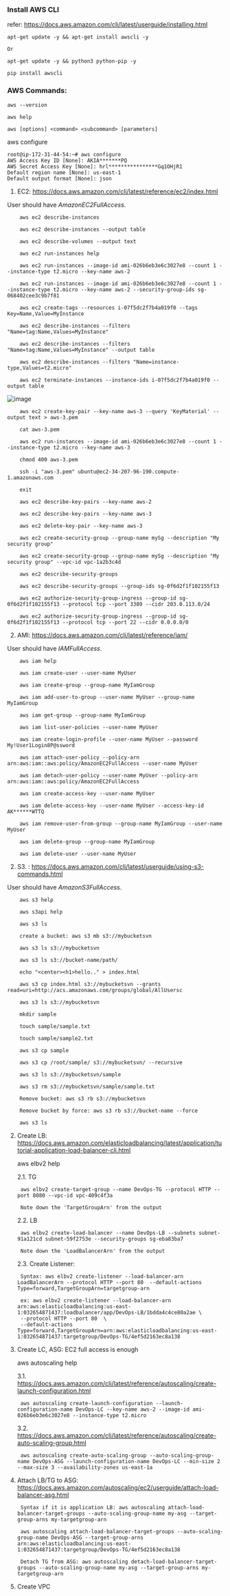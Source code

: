 ### Install AWS CLI

refer: https://docs.aws.amazon.com/cli/latest/userguide/installing.html

    apt-get update -y && apt-get install awscli -y

    Or

    apt-get update -y && python3 python-pip -y

    pip install awscli

### AWS Commands:

    aws --version

    aws help

    aws [options] <command> <subcommand> [parameters]
  
aws configure

    root@ip-172-31-44-54:~# aws configure
    AWS Access Key ID [None]: AKIA*******PQ
    AWS Secret Access Key [None]: hrl****************Gq1OHjR1
    Default region name [None]: us-east-1
    Default output format [None]: json

1. EC2: https://docs.aws.amazon.com/cli/latest/reference/ec2/index.html

User should have *AmazonEC2FullAccess*.

        aws ec2 describe-instances

        aws ec2 describe-instances --output table

        aws ec2 describe-volumes --output text
        
        aws ec2 run-instances help
        
        aws ec2 run-instances --image-id ami-026b6eb3e6c3027e8 --count 1 --instance-type t2.micro --key-name aws-2
        
        aws ec2 run-instances --image-id ami-026b6eb3e6c3027e8 --count 1 --instance-type t2.micro --key-name aws-2 --security-group-ids sg-068402cee3c9b7f81
        
        aws ec2 create-tags --resources i-07f5dc2f7b4a019f0 --tags Key=Name,Value=MyInstance
              
        aws ec2 describe-instances --filters "Name=tag:Name,Values=MyInstance"
        
        aws ec2 describe-instances --filters "Name=tag:Name,Values=MyInstance" --output table
        
        aws ec2 describe-instances --filters "Name=instance-type,Values=t2.micro"
        
        aws ec2 terminate-instances --instance-ids i-07f5dc2f7b4a019f0 --output table

![image](https://user-images.githubusercontent.com/24622526/49352204-d618fd00-f6dc-11e8-9eab-3756290d7dbc.png)


        aws ec2 create-key-pair --key-name aws-3 --query 'KeyMaterial' --output text > aws-3.pem
        
        cat aws-3.pem
        
        aws ec2 run-instances --image-id ami-026b6eb3e6c3027e8 --count 1 --instance-type t2.micro --key-name aws-3
        
        chmod 400 aws-3.pem
        
        ssh -i "aws-3.pem" ubuntu@ec2-34-207-96-190.compute-1.amazonaws.com
        
        exit
        
        aws ec2 describe-key-pairs --key-name aws-2
        
        aws ec2 describe-key-pairs --key-name aws-3
        
        aws ec2 delete-key-pair --key-name aws-3
        
        aws ec2 create-security-group --group-name mySg --description "My security group"
        
        aws ec2 create-security-group --group-name mySg --description "My security group" --vpc-id vpc-1a2b3c4d
        
        aws ec2 describe-security-groups
        
        aws ec2 describe-security-groups --group-ids sg-0f6d2f1f102155f13
        
        aws ec2 authorize-security-group-ingress --group-id sg-0f6d2f1f102155f13 --protocol tcp --port 3389 --cidr 203.0.113.0/24
        
        aws ec2 authorize-security-group-ingress --group-id sg-0f6d2f1f102155f13 --protocol tcp --port 22 --cidr 0.0.0.0/0
        
2. AMI: https://docs.aws.amazon.com/cli/latest/reference/iam/

User should have *IAMFullAccess*.

        aws iam help
  
        aws iam create-user --user-name MyUser
        
        aws iam create-group --group-name MyIamGroup
        
        aws iam add-user-to-group --user-name MyUser --group-name MyIamGroup
        
        aws iam get-group --group-name MyIamGroup
        
        aws iam list-user-policies --user-name MyUser
        
        aws iam create-login-profile --user-name MyUser --password My!User1Login8P@ssword
        
        aws iam attach-user-policy --policy-arn arn:aws:iam::aws:policy/AmazonEC2FullAccess --user-name MyUser
        
        aws iam detach-user-policy --user-name MyUser --policy-arn arn:aws:iam::aws:policy/AmazonEC2FullAccess
        
        aws iam create-access-key --user-name MyUser
        
        aws iam delete-access-key --user-name MyUser --access-key-id AK******WTTQ
        
        aws iam remove-user-from-group --group-name MyIamGroup --user-name MyUser
        
        aws iam delete-group --group-name MyIamGroup
        
        aws iam delete-user --user-name MyUser
        
2. S3. : https://docs.aws.amazon.com/cli/latest/userguide/using-s3-commands.html

  User should have *AmazonS3FullAccess*.

        aws s3 help
        
        aws s3api help
        
        aws s3 ls
        
        create a bucket: aws s3 mb s3://mybucketsvn
        
        aws s3 ls s3://mybucketsvn
        
        aws s3 ls s3://bucket-name/path/
        
        echo "<center><h1>hello.." > index.html
        
        aws s3 cp index.html s3://mybucketsvn --grants read=uri=http://acs.amazonaws.com/groups/global/AllUsersc
  
        aws s3 ls s3://mybucketsvn
        
        mkdir sample
        
        touch sample/sample.txt
        
        touch sample/sample2.txt
        
        aws s3 cp sample
        
        aws s3 cp /root/sample/ s3://mybucketsvn/ --recursive
        
        aws s3 ls s3://mybucketsvn/sample
        
        aws s3 rm s3://mybucketsvn/sample/sample.txt
        
        Remove bucket: aws s3 rb s3://mybucketsvn
        
        Remove bucket by force: aws s3 rb s3://bucket-name --force
        
        aws s3 ls
        
2. Create LB: https://docs.aws.amazon.com/elasticloadbalancing/latest/application/tutorial-application-load-balancer-cli.html

    aws elbv2 help
    
    2.1. TG
    
        aws elbv2 create-target-group --name DevOps-TG --protocol HTTP --port 8080 --vpc-id vpc-409c4f3a
        
        Note down the 'TargetGroupArn' from the output        
    
    2.2. LB
    
        aws elbv2 create-load-balancer --name DevOps-LB --subnets subnet-91a121cd subnet-59f2753e --security-groups sg-eba83ba7

        Note down the 'LoadBalancerArn' from the output
        
    2.3. Create Listener:
    
        Syntax: aws elbv2 create-listener --load-balancer-arn LoadBalancerArn --protocol HTTP --port 80  --default-actions Type=forward,TargetGroupArn=targetgroup-arn
    
        ex: aws elbv2 create-listener --load-balancer-arn arn:aws:elasticloadbalancing:us-east-1:032654871437:loadbalancer/app/DevOps-LB/1bdda4c4ce80a2ae \
        --protocol HTTP --port 80  \
        --default-actions Type=forward,TargetGroupArn=arn:aws:elasticloadbalancing:us-east-1:032654871437:targetgroup/DevOps-TG/4ef5d2163ec8a138

3. Create LC, ASG: EC2 full access is enough

    aws autoscaling help

    3.1. https://docs.aws.amazon.com/cli/latest/reference/autoscaling/create-launch-configuration.html
    
        aws autoscaling create-launch-configuration --launch-configuration-name DevOps-LC --key-name aws-2 --image-id ami-026b6eb3e6c3027e8 --instance-type t2.micro
            
    3.2. https://docs.aws.amazon.com/cli/latest/reference/autoscaling/create-auto-scaling-group.html

        aws autoscaling create-auto-scaling-group --auto-scaling-group-name DevOps-ASG --launch-configuration-name DevOps-LC --min-size 2 --max-size 3 --availability-zones us-east-1a

4. Attach LB/TG to ASG: https://docs.aws.amazon.com/autoscaling/ec2/userguide/attach-load-balancer-asg.html

        Syntax if it is application LB: aws autoscaling attach-load-balancer-target-groups --auto-scaling-group-name my-asg --target-group-arns my-targetgroup-arn

        aws autoscaling attach-load-balancer-target-groups --auto-scaling-group-name DevOps-ASG --target-group-arns arn:aws:elasticloadbalancing:us-east-1:032654871437:targetgroup/DevOps-TG/4ef5d2163ec8a138
        
        Detach TG from ASG: aws autoscaling detach-load-balancer-target-groups --auto-scaling-group-name my-asg --target-group-arns my-targetgroup-arn

5. Create VPC   
        
        


